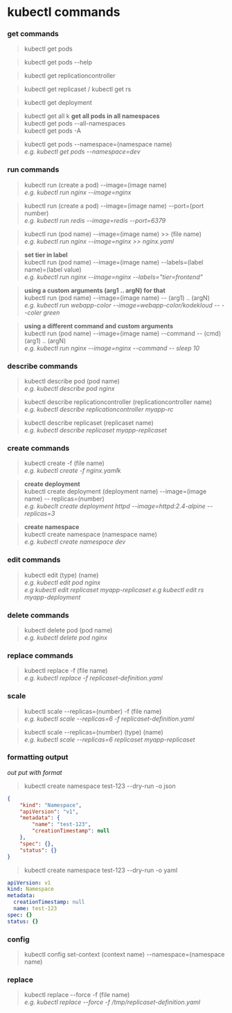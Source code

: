 # kubectl commands


### get commands
> kubectl get pods

> kubectl get pods --help

> kubectl get replicationcontroller

> kubectl get replicaset / kubectl get rs

> kubectl get deployment

> kubectl get all
k
> **get all pods in all namespaces** </br>
> kubectl get pods --all-namespaces </br>
> kubectl get pods -A


> kubectl get pods --namespace=(namespace name) </br>
> *e.g. kubectl get pods --namespace=dev*

### run commands
> kubectl run (create a pod) --image=(image name) </br>
*e.g. kubectl run nginx --image=nginx*

> kubectl run (create a pod) --image=(image name) --port=(port number) </br>
> *e.g. kubectl run redis --image=redis --port=6379*

> kubectl run (pod name) --image=(image name) >> (file name) </br>
*e.g. kubectl run nginx --image=nginx >> nginx.yaml*

> **set tier in label** </br>
> kubectl run (pod name) --image=(image name) --labels=(label name)=(label value) </br>
 > *e.g. kubectl run nginx --image=nginx --labels="tier=frontend"*

> **using a custom arguments (arg1 .. argN) for that**</br>
> kubectl run (pod name) --image=(image name) -- (arg1) .. (argN) </br> 
> *e.g. kubectl run webapp-color --image=webapp-color/kodekloud -- --coler green*

> **using a different command and custom arguments**</br>
> kubectl run (pod name) --image=(image name) --command -- (cmd) (arg1) .. (argN) </br>
> *e.g. kubectl run nginx --image=nginx --command -- sleep 10*
> 
### describe commands
> kubectl describe pod (pod name) </br>
*e.g. kubectl describe pod nginx*

> kubectl describe replicationcontroller (replicationcontroller name) </br>
*e.g. kubectl describe replicationcontroller myapp-rc*

> kubectl describe replicaset (replicaset name) </br>
*e.g. kubectl describe replicaset myapp-replicaset*

### create commands
> kubectl create -f (file name) </br> 
*e.g. kubectl create -f nginx.yaml*k

> **create deployment** </br>
> kubectl create deployment (deployment name) --image=(image name) -- replicas=(number)</br>
*e.g. kubeclt create deployment httpd --image=httpd:2.4-alpine --replicas=3*

> **create namespace** </br>
> kubectl create namespace (namespace name) </br>
> *e.g. kubectl create namespace dev*


### edit commands
> kubectl edit (type) (name) </br>
*e.g. kubectl edit pod nginx </br>*
*e.g kubectl edit replicaset myapp-replicaset*
*e.g kubectl edit rs myapp-deployment*
### delete commands
> kubectl delete pod (pod name) </br>
*e.g. kubectl delete pod nginx*


### replace commands
> kubectl replace -f (file name) </br>
*e.g. kubectl replace -f replicaset-definition.yaml*


### scale
> kubectl scale --replicas=(number) -f (file name) </br>
*e.g. kubectl scale --replicas=6 -f replicaset-definition.yaml*

> kubectl scale --replicas=(number) (type) (name) </br>
*e.g. kubectl scale --replicas=6 replicaset myapp-replicaset*



### formatting output
*out put with format*
> kubectl create namespace test-123 --dry-run -o json
```json
{
    "kind": "Namespace",
    "apiVersion": "v1",
    "metadata": {
        "name": "test-123",
        "creationTimestamp": null
    },
    "spec": {},
    "status": {}
}
```

> kubectl create namespace test-123 --dry-run -o yaml
```yaml
apiVersion: v1
kind: Namespace
metadata:
  creationTimestamp: null
  name: test-123
spec: {}
status: {}
```

### config
> kubectl config set-context (context name) --namespace=(namespace name) </br>

### replace
> kubectl replace --force -f (file name) </br>
> *e.g. kubectl replace --force -f /tmp/replicaset-definition.yaml*